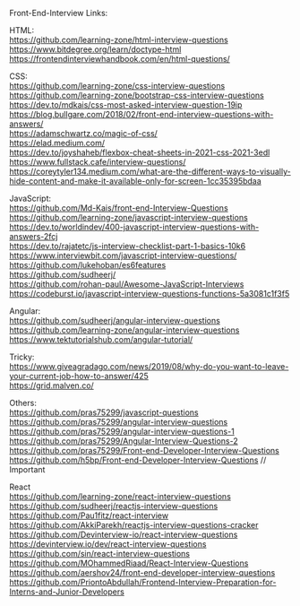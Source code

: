 Front-End-Interview Links: <br>

HTML: <br>
https://github.com/learning-zone/html-interview-questions <br>
https://www.bitdegree.org/learn/doctype-html <br>
https://frontendinterviewhandbook.com/en/html-questions/ 

CSS: <br>
https://github.com/learning-zone/css-interview-questions <br>
https://github.com/learning-zone/bootstrap-css-interview-questions<br>
https://dev.to/mdkais/css-most-asked-interview-question-19ip <br>
https://blog.bullgare.com/2018/02/front-end-interview-questions-with-answers/ <br>
https://adamschwartz.co/magic-of-css/ <br>
https://elad.medium.com/ <br>
https://dev.to/joyshaheb/flexbox-cheat-sheets-in-2021-css-2021-3edl <br>
https://www.fullstack.cafe/interview-questions/ <br>
https://coreytyler134.medium.com/what-are-the-different-ways-to-visually-hide-content-and-make-it-available-only-for-screen-1cc35395bdaa <br>

JavaScript: <br>
https://github.com/Md-Kais/front-end-Interview-Questions <br>
https://github.com/learning-zone/javascript-interview-questions <br>
https://dev.to/worldindev/400-javascript-interview-questions-with-answers-2fcj <br>
https://dev.to/rajatetc/js-interview-checklist-part-1-basics-10k6 <br>
https://www.interviewbit.com/javascript-interview-questions/ <br>
https://github.com/lukehoban/es6features <br>
https://github.com/sudheerj/ <br>
https://github.com/rohan-paul/Awesome-JavaScript-Interviews <br>
https://codeburst.io/javascript-interview-questions-functions-5a3081c1f3f5 <br>

Angular: <br>
https://github.com/sudheerj/angular-interview-questions <br>
https://github.com/learning-zone/angular-interview-questions <br>
https://www.tektutorialshub.com/angular-tutorial/ <br>

Tricky:<br>
https://www.giveagradago.com/news/2019/08/why-do-you-want-to-leave-your-current-job-how-to-answer/425 <br>
https://grid.malven.co/ <br>

Others: <br>
https://github.com/pras75299/javascript-questions <br>
https://github.com/pras75299/angular-interview-questions <br>
https://github.com/pras75299/angular-interview-questions-1 <br>
https://github.com/pras75299/Angular-Interview-Questions-2 <br>
https://github.com/pras75299/Front-end-Developer-Interview-Questions <br>
https://github.com/h5bp/Front-end-Developer-Interview-Questions // Important<br>

React<br>
https://github.com/learning-zone/react-interview-questions<br>
https://github.com/sudheerj/reactjs-interview-questions<br>
https://github.com/Pau1fitz/react-interview<br>
https://github.com/AkkiParekh/reactjs-interview-questions-cracker<br>
https://github.com/Devinterview-io/react-interview-questions<br>
https://devinterview.io/dev/react-interview-questions<br>
https://github.com/sin/react-interview-questions<br>
https://github.com/MOhammedRiaad/React-Interview-Questions<br>
https://github.com/aershov24/front-end-developer-interview-questions<br>
https://github.com/PriontoAbdullah/Frontend-Interview-Preparation-for-Interns-and-Junior-Developers
